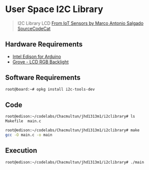 # User Space I2C Library

> I2C Library LCD [From IoT Sensors by Marco Antonio Salgado SourceCodeCat](https://theiotlearninginitiative.gitbooks.io/internetofthingssensors/content/)

## Hardware Requirements

- [Intel Edison for Arduino](https://www.seeedstudio.com/Intel%C2%AE-Edison-for-Arduino-p-2149.html)
- [Grove - LCD RGB Backlight](http://wiki.seeed.cc/Grove-LCD_RGB_Backlight/)

## Software Requirements

```sh
root@board:~# opkg install i2c-tools-dev
```

## Code

```sh
root@edison:~/codelabs/Chacmultun/jhd1313m1/i2clibrary# ls
Makefile  main.c
```

```sh
root@edison:~/codelabs/Chacmultun/jhd1313m1/i2clibrary# make
gcc -O main.c -o main
```

## Execution

```sh
root@edison:~/codelabs/Chacmultun/jhd1313m1/i2clibrary# ./main 
```
